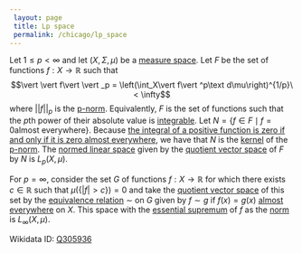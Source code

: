 ```yaml
---
 layout: page
 title: Lp space
 permalink: /chicago/lp_space
---
```

Let $1\leq p < \infty$ and let $(X,\Sigma, \mu)$ be a [measure space](https://mathgloss.github.io/MathGloss/chicago/measure_space). Let $F$ be the set of functions $f: X\to \mathbb R$ such that $$\vert \vert f\vert \vert _p = \left(\int_X\vert f\vert ^p\text d\mu\right)^{1/p}\ < \infty$$ where $\vert \vert f\vert \vert _p$ is the [p-norm](https://mathgloss.github.io/MathGloss/chicago/p-norm). Equivalently, $F$ is the set of functions such that the $p$th power of their absolute value is [integrable](https://mathgloss.github.io/MathGloss/chicago/Lebesgue_integral). Let $N = \{f \in F \mid f = 0 \text{almost everywhere}\}$. Because [the integral of a positive function is zero if and only if it is zero almost everywhere](https://mathgloss.github.io/MathGloss/chicago/zero_integral_of_a_nonnegative_function), we have that $N$ is the [kernel](https://mathgloss.github.io/MathGloss/chicago/kernel_of_linear_transformation) of the [p-norm](https://mathgloss.github.io/MathGloss/chicago/p-norm). The [normed linear space](https://mathgloss.github.io/MathGloss/chicago/normed_linear_space) given by the [quotient vector space](https://mathgloss.github.io/MathGloss/chicago/quotient_vector_space) of $F$ by $N$ is $L_p(X,\mu)$.

For $p = \infty$, consider the set $G$ of functions $f:X \to \mathbb R$  for which there exists $c \in\mathbb R$ such that $\mu(\{\vert f\vert  > c\}) = 0$ and take the [quotient vector space](https://mathgloss.github.io/MathGloss/chicago/quotient_vector_space) of this set by the [equivalence relation](https://mathgloss.github.io/MathGloss/chicago/equivalence_relation) $\sim$ on $G$ given by $f\sim g$ if $f(x) = g(x)$ [almost everywhere](https://mathgloss.github.io/MathGloss/chicago/almost_everywhere) on $X$.  This space with the [essential supremum](https://mathgloss.github.io/MathGloss/chicago/essential_supremum) of $f$ as the [norm](https://mathgloss.github.io/MathGloss/chicago/norm) is $L_\infty(X,\mu)$.

Wikidata ID: [Q305936](https://www.wikidata.org/wiki/Q305936)
